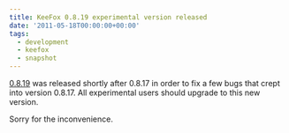 ```yaml
---
title: KeeFox 0.8.19 experimental version released
date: '2011-05-18T00:00:00+00:00'
tags:
  - development
  - keefox
  - snapshot
---
```

<p><a href="download/experimental-version" title="Go to http://keefox.org/download/experimental-version" class="externlink">0.8.19</a>  was released shortly after 0.8.17 in order to fix a few bugs that crept  into version 0.8.17. All experimental users should upgrade to this new  version.
</p>
<p>Sorry for the inconvenience.</p>
